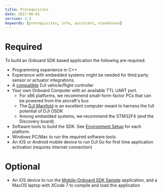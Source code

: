 ```yaml
---
title: Prerequisites
date: 2017-06-01
version: 3.3
keywords: [prerequisites, info, assistant, standalone]
---
```


# Required
To build an Onboard SDK based application the following are required:

- Programming experience in C++
- Experience with embedded systems might be needed for third party sensor or actuator integrations.
- A [compatible](../introduction/hardware-introduction.html#Supported-Products) DJI vehicle/flight controller
- Your own Onboard Computer with an available TTL UART port.
    - For x86 platforms, we recommend small-form-factor PCs that can be powered from the aircraft's bus
    - The [DJI Manifold](https://store.dji.com/product/manifold) is an excellent computer meant to harness the full potential of DJI OSDK
    - Among embedded systems, we recommend the STM32F4 (and the Discovery board).
- Software tools to build the SDK. See [Environment Setup](environment-setup.html) for each platform.
- Windows PC/Mac to run the required software tools
- An iOS or Android mobile device to run DJI Go for first time application activation (requires internet connection)


# Optional
- An iOS device to run the [Mobile-Onboard SDK Sample](https://github.com/dji-sdk/Mobile-OSDK-iOS-App) application, and a MacOS laptop with XCode 7 to compile and load this application
